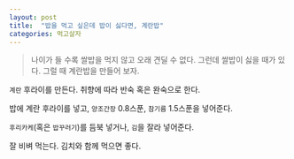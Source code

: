 ```yaml
---
layout: post
title:  "밥을 먹고 싶은데 밥이 싫다면, 계란밥"
categories: 먹고살자
---
```


> 나이가 들 수록 쌀밥을 먹지 않고 오래 견딜 수 없다. 그런데 쌀밥이 싫을 때가 있다. 그럴 때 계란밥을 만들어 보자.

`계란` 후라이를 만든다. 취향에 따라 반숙 혹은 완숙으로 한다. 

밥에 계란 후라이를 넣고, `양조간장` 0.8스푼, `참기름` 1.5스푼을 넣어준다. 

`후리카케`(혹은 `밥꾸러기`)를 듬북 넣거나, `김`을 잘라 넣어준다. 

잘 비벼 먹는다. 김치와 함께 먹으면 좋다. 